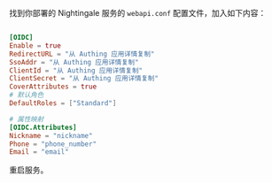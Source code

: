 <IntegrationDetailCard title="配置 Nightingale">

找到你部署的 Nightingale 服务的 `webapi.conf` 配置文件，加入如下内容：

```conf

[OIDC]
Enable = true
RedirectURL = "从 Authing 应用详情复制"
SsoAddr = "从 Authing 应用详情复制"
ClientId = "从 Authing 应用详情复制"
ClientSecret = "从 Authing 应用详情复制"
CoverAttributes = true
# 默认角色
DefaultRoles = ["Standard"]

# 属性映射
[OIDC.Attributes]
Nickname = "nickname"
Phone = "phone_number"
Email = "email"


```

重启服务。

</IntegrationDetailCard>
